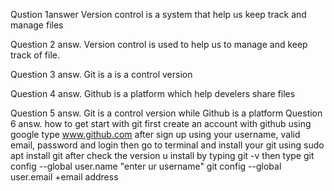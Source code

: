 Qustion 1answer
Version control is a system that help us keep track and manage files

Question 2 answ.
Version control is used to help us to manage and keep track of file.

Question 3 answ.
Git is a is a control version

Question 4 answ.
Github is a platform which help develers share files

Question 5 answ.
Git is a control version while Github is a platform
Question 6 answ.
how to get start with git
first create an account with github
using google type www.github.com after sign up using your username, valid email, password and login
then go to terminal and install your git using sudo apt install git
after check the version u install by typing git -v
then type git config --global user.name "enter ur username"
git config --global user.email +email address

